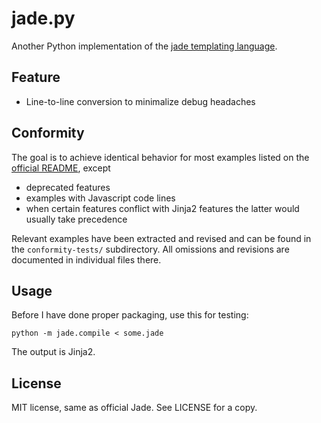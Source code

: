 jade.py
=======

Another Python implementation of the [jade templating language](https://github.com/visionmedia/jade).

Feature
-------

* Line-to-line conversion to minimalize debug headaches

Conformity
----------

The goal is to achieve identical behavior for most examples listed on the
[official README](https://github.com/visionmedia/jade/blob/master/Readme.md),
except

* deprecated features
* examples with Javascript code lines
* when certain features conflict with Jinja2 features the latter would usually
  take precedence

Relevant examples have been extracted and revised and can be found in the
`conformity-tests/` subdirectory.  All omissions and revisions are documented
in individual files there.

Usage
-----

Before I have done proper packaging, use this for testing:

    python -m jade.compile < some.jade

The output is Jinja2.

License
-------

MIT license, same as official Jade.  See LICENSE for a copy.
